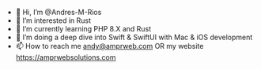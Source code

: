 - 👋 Hi, I’m @Andres-M-Rios
- 👀 I’m interested in Rust
- 🌱 I’m currently learning PHP 8.X and Rust
- 💞️ I’m doing a deep dive into Swift & SwiftUI with Mac & iOS development
- 📫 How to reach me andy@amprweb.com OR my website https://amprwebsolutions.com

<!---
Andres-M-Rios/Andres-M-Rios is a ✨ special ✨ repository because its `README.md` (this file) appears on your GitHub profile.
You can click the Preview link to take a look at your changes.
--->
